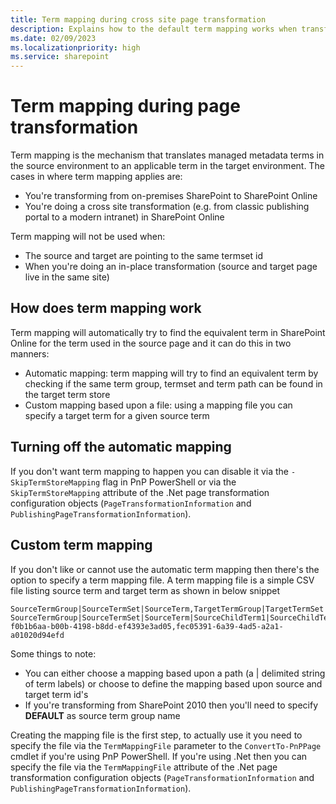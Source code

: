 ```yaml
---
title: Term mapping during cross site page transformation
description: Explains how to the default term mapping works when transforming pages + also explains how to use a custom term mapping file
ms.date: 02/09/2023
ms.localizationpriority: high
ms.service: sharepoint
---
```


# Term mapping during page transformation

Term mapping is the mechanism that translates managed metadata terms in the source environment to an applicable term in the target environment. The cases in where term mapping applies are:

- You're transforming from on-premises SharePoint to SharePoint Online
- You're doing a cross site transformation (e.g. from classic publishing portal to a modern intranet) in SharePoint Online

Term mapping will not be used when:

- The source and target are pointing to the same termset id
- When you're doing an in-place transformation (source and target page live in the same site)

## How does term mapping work

Term mapping will automatically try to find the equivalent term in SharePoint Online for the term used in the source page and it can do this in two manners:

- Automatic mapping: term mapping will try to find an equivalent term by checking if the same term group, termset and term path can be found in the target term store
- Custom mapping based upon a file: using a mapping file you can specify a target term for a given source term

## Turning off the automatic mapping

If you don't want term mapping to happen you can disable it via the `-SkipTermStoreMapping` flag in PnP PowerShell or via the `SkipTermStoreMapping` attribute of the .Net page transformation configuration objects (`PageTransformationInformation` and `PublishingPageTransformationInformation`).

## Custom term mapping

If you don't like or cannot use the automatic term mapping then there's the option to specify a term mapping file. A term mapping file is a simple CSV file listing source term and target term as shown in below snippet

```Text
SourceTermGroup|SourceTermSet|SourceTerm,TargetTermGroup|TargetTermSet|TargetTerm
SourceTermGroup|SourceTermSet|SourceTerm|SourceChildTerm1|SourceChildTerm2,TargetTermGroup|TargetTermSet|TargetTerm|TargetChildTerm1|TargetChildTerm2
f0b1b6aa-b00b-4198-b8dd-ef4393e3ad05,fec05391-6a39-4ad5-a2a1-a01020d94efd
```

Some things to note:

- You can either choose a mapping based upon a path (a | delimited string of term labels) or choose to define the mapping based upon source and target term id's
- If you're transforming from SharePoint 2010 then you'll need to specify **DEFAULT** as source term group name

Creating the mapping file is the first step, to actually use it you need to specify the file via the `TermMappingFile` parameter to the `ConvertTo-PnPPage` cmdlet if you're using PnP PowerShell. If you're using .Net then you can specify the file via the  `TermMappingFile` attribute of the .Net page transformation configuration objects (`PageTransformationInformation` and `PublishingPageTransformationInformation`).